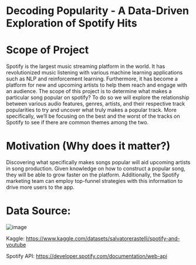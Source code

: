 # Decoding Popularity - A Data-Driven Exploration of Spotify Hits

# Scope of Project

Spotify is the largest music streaming platform in the world. It has revolutionized music listening with various machine learning applications such as NLP and reinforcement learning. Furthermore, it has become a platform for new and upcoming artists to help them reach and engage with an audience. The scope of this project is to determine what makes a particular song popular on spotify? To do so we will explore the relationship between various audio features, genres, artists, and their respective track popularities to try and uncover what truly makes a popular track. More specifically, we’ll be focusing on the best and the worst of the tracks on Spotify to see if there are common themes among the two.

# Motivation (Why does it matter?)
Discovering what specifically makes songs popular will aid upcoming artists in song production. Given knowledge on how to construct a popular song, they will be able to grow faster on the platform. Additionally, the Spotify marketing team can employ top-funnel strategies with this information to drive more users to the app.

# Data Source:

![image](https://github.com/YashvardhanRanawat7/A-Data-Driven-Exploration-of-Spotify-Hits/assets/144149772/3d4de136-b204-4088-a0b3-e6e89a365cce)



Kaggle: https://www.kaggle.com/datasets/salvatorerastelli/spotify-and-youtube

Spotify API: https://developer.spotify.com/documentation/web-api
